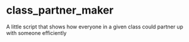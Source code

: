 # class_partner_maker
A little script that shows how everyone in a given class could partner up with someone efficiently
